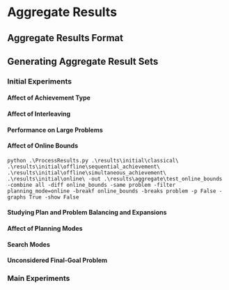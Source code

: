 # Aggregate Results



## Aggregate Results Format



## Generating Aggregate Result Sets



### Initial Experiments



#### Affect of Achievement Type



#### Affect of Interleaving



#### Performance on Large Problems



#### Affect of Online Bounds



```
python .\ProcessResults.py .\results\initial\classical\ .\results\initial\offline\sequential_achievement\ .\results\initial\offline\simultaneous_achievement\ .\results\initial\online\ -out .\results\aggregate\test_online_bounds -combine all -diff online_bounds -same problem -filter planning_mode=online -breakf online_bounds -breaks problem -p False -graphs True -show False
```

#### Studying Plan and Problem Balancing and Expansions



#### Affect of Planning Modes



#### Search Modes



#### Unconsidered Final-Goal Problem



### Main Experiments


